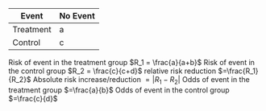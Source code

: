 |Event|No Event|
|---|---|
|Treatment|a|
|Control|c|

Risk of event in the treatment group $R_1 = \frac{a}{a+b}$
Risk of event in the control group $R_2 = \frac{c}{c+d}$
relative risk reduction $=\frac{R_1}{R_2}$
Absolute risk increase/reduction $= |R_1-R_2|$
Odds of event in the treatment group $=\frac{a}{b}$
Odds of event in the control group $=\frac{c}{d}$